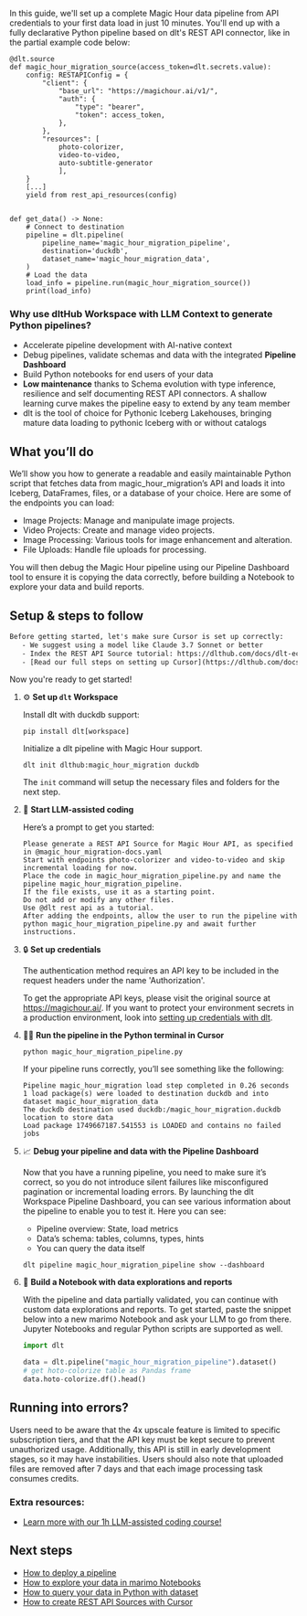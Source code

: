 In this guide, we'll set up a complete Magic Hour data pipeline from API credentials to your first data load in just 10 minutes. You'll end up with a fully declarative Python pipeline based on dlt's REST API connector, like in the partial example code below:

```python-outcome
@dlt.source
def magic_hour_migration_source(access_token=dlt.secrets.value):
    config: RESTAPIConfig = {
        "client": {
            "base_url": "https://magichour.ai/v1/",
            "auth": {
                "type": "bearer",
                "token": access_token,
            },
        },
        "resources": [
            photo-colorizer,
            video-to-video,
            auto-subtitle-generator
            ],
    }
    [...]
    yield from rest_api_resources(config)


def get_data() -> None:
    # Connect to destination
    pipeline = dlt.pipeline(
        pipeline_name='magic_hour_migration_pipeline',
        destination='duckdb',
        dataset_name='magic_hour_migration_data', 
    )
    # Load the data
    load_info = pipeline.run(magic_hour_migration_source())
    print(load_info) 
```

### Why use dltHub Workspace with LLM Context to generate Python pipelines?

- Accelerate pipeline development with AI-native context
- Debug pipelines, validate schemas and data with the integrated **Pipeline Dashboard**
- Build Python notebooks for end users of your data
- **Low maintenance** thanks to Schema evolution with type inference, resilience and self documenting REST API connectors. A shallow learning curve makes the pipeline easy to extend by any team member
- dlt is the tool of choice for Pythonic Iceberg Lakehouses, bringing mature data loading to pythonic Iceberg with or without catalogs

## What you’ll do

We’ll show you how to generate a readable and easily maintainable Python script that fetches data from magic_hour_migration’s API and loads it into Iceberg, DataFrames, files, or a database of your choice. Here are some of the endpoints you can load:

- Image Projects: Manage and manipulate image projects.
- Video Projects: Create and manage video projects.
- Image Processing: Various tools for image enhancement and alteration.
- File Uploads: Handle file uploads for processing.

You will then debug the Magic Hour pipeline using our Pipeline Dashboard tool to ensure it is copying the data correctly, before building a Notebook to explore your data and build reports.

## Setup & steps to follow

```default
Before getting started, let's make sure Cursor is set up correctly:
   - We suggest using a model like Claude 3.7 Sonnet or better
   - Index the REST API Source tutorial: https://dlthub.com/docs/dlt-ecosystem/verified-sources/rest_api/ and add it to context as **@dlt rest api**
   - [Read our full steps on setting up Cursor](https://dlthub.com/docs/dlt-ecosystem/llm-tooling/cursor-restapi#23-configuring-cursor-with-documentation)
```

Now you're ready to get started!

1. ⚙️ **Set up `dlt` Workspace**
    
    Install dlt with duckdb support:
    ```shell
    pip install dlt[workspace]
    ```

    Initialize a dlt pipeline with Magic Hour support.
    ```shell
    dlt init dlthub:magic_hour_migration duckdb
    ```

    The `init` command will setup the necessary files and folders for the next step.
    
2. 🤠 **Start LLM-assisted coding**
    
    Here’s a prompt to get you started:
    
    ```prompt
    Please generate a REST API Source for Magic Hour API, as specified in @magic_hour_migration-docs.yaml 
    Start with endpoints photo-colorizer and video-to-video and skip incremental loading for now. 
    Place the code in magic_hour_migration_pipeline.py and name the pipeline magic_hour_migration_pipeline. 
    If the file exists, use it as a starting point. 
    Do not add or modify any other files. 
    Use @dlt rest api as a tutorial. 
    After adding the endpoints, allow the user to run the pipeline with python magic_hour_migration_pipeline.py and await further instructions.
    ```

    
3. 🔒 **Set up credentials** 
    
    The authentication method requires an API key to be included in the request headers under the name 'Authorization'.
    
    To get the appropriate API keys, please visit the original source at https://magichour.ai/.
    If you want to protect your environment secrets in a production environment, look into [setting up credentials with dlt](https://dlthub.com/docs/walkthroughs/add_credentials).
    
4. 🏃‍♀️ **Run the pipeline in the Python terminal in Cursor**
    
    ```shell
    python magic_hour_migration_pipeline.py
    ```
    
    If your pipeline runs correctly, you’ll see something like the following:
    
    ```shell
    Pipeline magic_hour_migration load step completed in 0.26 seconds
    1 load package(s) were loaded to destination duckdb and into dataset magic_hour_migration_data
    The duckdb destination used duckdb:/magic_hour_migration.duckdb location to store data
    Load package 1749667187.541553 is LOADED and contains no failed jobs
    ```
    
5. 📈 **Debug your pipeline and data with the Pipeline Dashboard**

    Now that you have a running pipeline, you need to make sure it’s correct, so you do not introduce silent failures like misconfigured pagination or incremental loading errors. By launching the dlt Workspace Pipeline Dashboard, you can see various information about the pipeline to enable you to test it. Here you can see:
    - Pipeline overview: State, load metrics
    - Data’s schema: tables, columns, types, hints
    - You can query the data itself
    
    ```shell
    dlt pipeline magic_hour_migration_pipeline show --dashboard
    ```
    
6. 🐍 **Build a Notebook with data explorations and reports**

    With the pipeline and data partially validated, you can continue with custom data explorations and reports. To get started, paste the snippet below into a new marimo Notebook and ask your LLM to go from there. Jupyter Notebooks and regular Python scripts are supported as well.

    
    ```python
    import dlt

   data = dlt.pipeline("magic_hour_migration_pipeline").dataset()
   # get hoto-colorize table as Pandas frame
   data.hoto-colorize.df().head()
    ```

## Running into errors?

Users need to be aware that the 4x upscale feature is limited to specific subscription tiers, and that the API key must be kept secure to prevent unauthorized usage. Additionally, this API is still in early development stages, so it may have instabilities. Users should also note that uploaded files are removed after 7 days and that each image processing task consumes credits.

### Extra resources:

- [Learn more with our 1h LLM-assisted coding course!](https://www.youtube.com/watch?v=GGid70rnJuM)

## Next steps

- [How to deploy a pipeline](https://dlthub.com/docs/walkthroughs/deploy-a-pipeline)
- [How to explore your data in marimo Notebooks](https://dlthub.com/docs/general-usage/dataset-access/marimo)
- [How to query your data in Python with dataset](https://dlthub.com/docs/general-usage/dataset-access/dataset)
- [How to create REST API Sources with Cursor](https://dlthub.com/docs/dlt-ecosystem/llm-tooling/cursor-restapi)